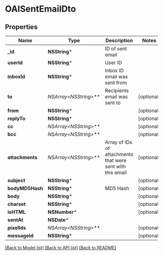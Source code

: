 # OAISentEmailDto

## Properties
Name | Type | Description | Notes
------------ | ------------- | ------------- | -------------
**_id** | **NSString*** | ID of sent email | 
**userId** | **NSString*** | User ID | 
**inboxId** | **NSString*** | Inbox ID email was sent from | 
**to** | **NSArray&lt;NSString*&gt;*** | Recipients email was sent to | [optional] 
**from** | **NSString*** |  | [optional] 
**replyTo** | **NSString*** |  | [optional] 
**cc** | **NSArray&lt;NSString*&gt;*** |  | [optional] 
**bcc** | **NSArray&lt;NSString*&gt;*** |  | [optional] 
**attachments** | **NSArray&lt;NSString*&gt;*** | Array of IDs of attachments that were sent with this email | [optional] 
**subject** | **NSString*** |  | [optional] 
**bodyMD5Hash** | **NSString*** | MD5 Hash | [optional] 
**body** | **NSString*** |  | [optional] 
**charset** | **NSString*** |  | [optional] 
**isHTML** | **NSNumber*** |  | [optional] 
**sentAt** | **NSDate*** |  | 
**pixelIds** | **NSArray&lt;NSString*&gt;*** |  | [optional] 
**messageId** | **NSString*** |  | [optional] 

[[Back to Model list]](../README#documentation-for-models) [[Back to API list]](../README#documentation-for-api-endpoints) [[Back to README]](../README)


